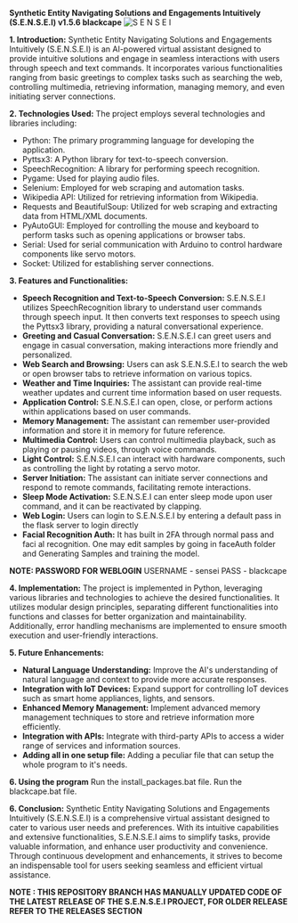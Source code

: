**Synthetic Entity Navigating Solutions and Engagements Intuitively (S.E.N.S.E.I) v1.5.6 blackcape**
![S E N S E I](https://github.com/VaidikKhurana/S.E.N.S.E.I/assets/107250289/8ff77874-5ce0-45e3-a89c-d9fb020fbe71)

**1. Introduction:**
Synthetic Entity Navigating Solutions and Engagements Intuitively (S.E.N.S.E.I) is an AI-powered virtual assistant designed to provide intuitive solutions and engage in seamless interactions with users through speech and text commands. It incorporates various functionalities ranging from basic greetings to complex tasks such as searching the web, controlling multimedia, retrieving information, managing memory, and even initiating server connections. 

**2. Technologies Used:**
The project employs several technologies and libraries including:
- Python: The primary programming language for developing the application.
- Pyttsx3: A Python library for text-to-speech conversion.
- SpeechRecognition: A library for performing speech recognition.
- Pygame: Used for playing audio files.
- Selenium: Employed for web scraping and automation tasks.
- Wikipedia API: Utilized for retrieving information from Wikipedia.
- Requests and BeautifulSoup: Utilized for web scraping and extracting data from HTML/XML documents.
- PyAutoGUI: Employed for controlling the mouse and keyboard to perform tasks such as opening applications or browser tabs.
- Serial: Used for serial communication with Arduino to control hardware components like servo motors.
- Socket: Utilized for establishing server connections.

**3. Features and Functionalities:**
- **Speech Recognition and Text-to-Speech Conversion:** S.E.N.S.E.I utilizes SpeechRecognition library to understand user commands through speech input. It then converts text responses to speech using the Pyttsx3 library, providing a natural conversational experience.
- **Greeting and Casual Conversation:** S.E.N.S.E.I can greet users and engage in casual conversation, making interactions more friendly and personalized.
- **Web Search and Browsing:** Users can ask S.E.N.S.E.I to search the web or open browser tabs to retrieve information on various topics.
- **Weather and Time Inquiries:** The assistant can provide real-time weather updates and current time information based on user requests.
- **Application Control:** S.E.N.S.E.I can open, close, or perform actions within applications based on user commands.
- **Memory Management:** The assistant can remember user-provided information and store it in memory for future reference.
- **Multimedia Control:** Users can control multimedia playback, such as playing or pausing videos, through voice commands.
- **Light Control:** S.E.N.S.E.I can interact with hardware components, such as controlling the light by rotating a servo motor.
- **Server Initiation:** The assistant can initiate server connections and respond to remote commands, facilitating remote interactions.
- **Sleep Mode Activation:** S.E.N.S.E.I can enter sleep mode upon user command, and it can be reactivated by clapping.
- **Web Login:** Users can login to S.E.N.S.E.I by entering a default pass in 
the flask server to login directly
- **Facial Recognition Auth:** It has built in 2FA through normal pass and faci
al recognition. One may edit samples by going in faceAuth folder and Generating Samples and training the model.

**NOTE: PASSWORD FOR WEBLOGIN**
USERNAME - sensei
PASS - blackcape

**4. Implementation:**
The project is implemented in Python, leveraging various libraries and technologies to achieve the desired functionalities. It utilizes modular design principles, separating different functionalities into functions and classes for better organization and maintainability. Additionally, error handling mechanisms are implemented to ensure smooth execution and user-friendly interactions.

**5. Future Enhancements:**
- **Natural Language Understanding:** Improve the AI's understanding of natural language and context to provide more accurate responses.
- **Integration with IoT Devices:** Expand support for controlling IoT devices such as smart home appliances, lights, and sensors.
- **Enhanced Memory Management:** Implement advanced memory management techniques to store and retrieve information more efficiently.
- **Integration with APIs:** Integrate with third-party APIs to access a wider range of services and information sources.
- **Adding all in one setup file:** Adding a peculiar file that can setup the whole program to it's needs.

**6. Using the program**
Run the install_packages.bat file. 
Run the blackcape.bat file.

**6. Conclusion:**
Synthetic Entity Navigating Solutions and Engagements Intuitively (S.E.N.S.E.I) is a comprehensive virtual assistant designed to cater to various user needs and preferences. With its intuitive capabilities and extensive functionalities, S.E.N.S.E.I aims to simplify tasks, provide valuable information, and enhance user productivity and convenience. Through continuous development and enhancements, it strives to become an indispensable tool for users seeking seamless and efficient virtual assistance.


**NOTE : THIS REPOSITORY BRANCH HAS MANUALLY UPDATED CODE OF THE LATEST RELEASE OF THE S.E.N.S.E.I PROJECT, FOR OLDER RELEASE REFER TO THE RELEASES SECTION**
